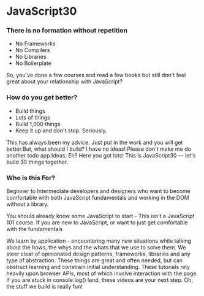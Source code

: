 # JavaScript30
### There is no formation without repetition
* No Frameworks
* No Compilers 
* No Libraries
* No Boilerplate


So, you've done a few courses and read a few books but still don't feel great about your relationship with JavaScript?

### How do you get better?
- Build things 
- Lots of things
- Build 1,000 things
- Keep it up and don't stop. Seriously.

This has always been my advice. Just put in the work and you will get better.But, what should I build? I have no ideas! Please don't make me do another todo app.Ideas, Eh? Here you got lots! This is JavaScript30 — let's build 30 things together.

### Who is this For?
Beginner to Intermediate developers and designers who want to become comfortable with both JavaScript fundamentals and working in the DOM without a library.

You should already know some JavaScript to start - This isn't a JavaScript 101 course. If you are new to JavaScript, or want to just get comfortable with the fundamentals

We learn by application - encountering many new situations while talking about the hows, the whys and the whats that we use to solve them.
We steer clear of opinionated design patterns, frameworks, libraries and any type of abstraction. These things are great and often needed, but can obstruct learning and constrain initial understanding.
These tutorials rely heavily upon browser APIs, most of which involve interaction with the page. If you are stuck in console.log() land, these videos are your next step. Oh, the stuff we build is really fun!
